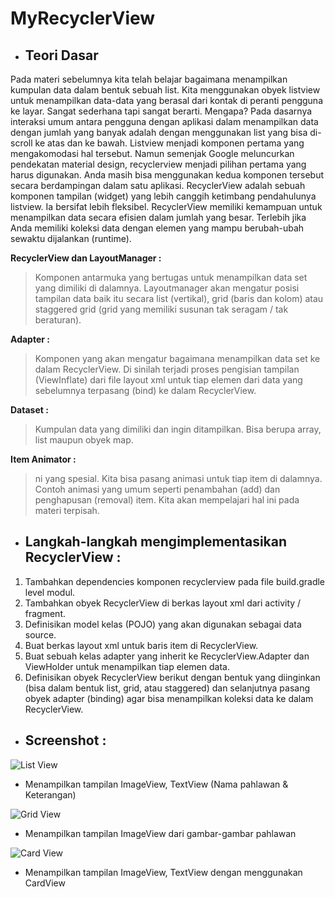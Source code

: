 # MyRecyclerView

+ ## Teori Dasar
Pada materi sebelumnya kita telah belajar bagaimana menampilkan kumpulan data dalam bentuk sebuah list. Kita menggunakan obyek listview untuk menampilkan data-data yang berasal dari kontak di peranti pengguna ke layar. Sangat sederhana tapi sangat berarti. Mengapa? Pada dasarnya interaksi umum antara pengguna dengan aplikasi dalam menampilkan data dengan jumlah yang banyak adalah dengan menggunakan list yang bisa di-scroll ke atas dan ke bawah. Listview menjadi komponen pertama yang mengakomodasi hal tersebut. Namun semenjak Google meluncurkan pendekatan material design, recyclerview menjadi pilihan pertama yang harus digunakan. Anda masih bisa menggunakan kedua komponen tersebut secara berdampingan dalam satu aplikasi. RecyclerView adalah sebuah komponen tampilan (widget) yang lebih canggih ketimbang pendahulunya listview. Ia bersifat lebih fleksibel. RecyclerView memiliki kemampuan untuk menampilkan data secara efisien dalam jumlah yang besar. Terlebih jika Anda memiliki koleksi data dengan elemen yang mampu berubah-ubah sewaktu dijalankan (runtime).

**RecyclerView dan LayoutManager :**
> Komponen antarmuka yang bertugas untuk menampilkan data set yang dimiliki di dalamnya. Layoutmanager akan mengatur posisi tampilan data baik itu secara list (vertikal), grid (baris dan kolom) atau staggered grid (grid yang memiliki susunan tak seragam / tak beraturan).

**Adapter :**
> Komponen yang akan mengatur bagaimana menampilkan data set ke dalam RecyclerView. Di sinilah terjadi proses pengisian tampilan (ViewInflate) dari file layout xml untuk tiap elemen dari data yang sebelumnya terpasang (bind) ke dalam RecyclerView.

**Dataset :**
> Kumpulan data yang dimiliki dan ingin ditampilkan. Bisa berupa array, list maupun obyek map.

**Item Animator :**
> ni yang spesial. Kita bisa pasang animasi untuk tiap item di dalamnya. Contoh animasi yang umum seperti penambahan (add) dan penghapusan (removal) item. Kita akan mempelajari hal ini pada materi terpisah.

+ ## Langkah-langkah mengimplementasikan RecyclerView :
1.	Tambahkan dependencies komponen recyclerview pada file build.gradle  level modul.
2.	Tambahkan obyek RecyclerView di berkas layout xml dari activity / fragment.
3.	Definisikan model kelas (POJO) yang akan digunakan sebagai data source.
4.	Buat berkas layout xml untuk baris item di RecyclerView.
5.	Buat sebuah kelas adapter yang inherit ke RecyclerView.Adapter dan ViewHolder untuk menampilkan tiap elemen data.
6.	Definisikan obyek RecyclerView berikut dengan bentuk yang diinginkan (bisa dalam bentuk list, grid, atau staggered) dan selanjutnya pasang obyek adapter (binding) agar bisa menampilkan koleksi data ke dalam RecyclerView. 

+ ## Screenshot :

![List View](https://github.com/NextDvn/MyRecyclerView/blob/master/List.png)
+ Menampilkan tampilan ImageView, TextView (Nama pahlawan & Keterangan)

![Grid View](https://github.com/NextDvn/MyRecyclerView/blob/master/List.png)
+ Menampilkan tampilan ImageView dari gambar-gambar pahlawan

![Card View](https://github.com/NextDvn/MyRecyclerView/blob/master/Screenshot_2020-09-27-09-35-20-93.png)
+ Menampilkan tampilan ImageView, TextView dengan menggunakan CardView
